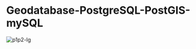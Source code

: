 # Geodatabase-PostgreSQL-PostGIS-mySQL
![p1p2-lg](https://github.com/desmond-lartey/Geodatabase-PostgreSQL-PostGIS-mySQL/assets/107281765/a5ed28b1-2eff-4bb5-b13c-bf29e99cbc1e)
